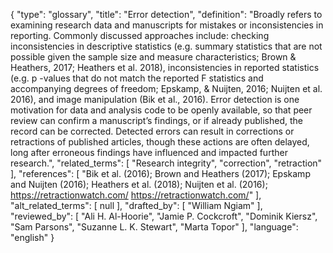 {
    "type": "glossary",
    "title": "Error detection",
    "definition": "Broadly refers to examining research data and manuscripts for mistakes or inconsistencies in reporting.  Commonly discussed approaches include: checking inconsistencies in descriptive statistics (e.g. summary statistics that are not possible given the sample size and measure characteristics; Brown & Heathers, 2017; Heathers et al. 2018), inconsistencies in reported statistics (e.g. p -values that do not match the reported F statistics and accompanying degrees of freedom; Epskamp, & Nuijten, 2016; Nuijten et al. 2016), and image manipulation (Bik et al., 2016). Error detection is one motivation for data and analysis code to be openly available, so that peer review can confirm a manuscript’s findings, or if already published, the record can be corrected. Detected errors can result in corrections or retractions of published articles, though these actions are often delayed, long after erroneous findings have influenced and impacted further research.",
    "related_terms": [
        "Research integrity",
        "correction",
        "retraction"
    ],
    "references": [
        "Bik et al. (2016); Brown and Heathers (2017); Epskamp and Nuijten (2016); Heathers et al. (2018); Nuijten et al. (2016); https://retractionwatch.com/ https://retractionwatch.com/"
    ],
    "alt_related_terms": [
        null
    ],
    "drafted_by": [
        "William Ngiam"
    ],
    "reviewed_by": [
        "Ali H. Al-Hoorie",
        "Jamie P. Cockcroft",
        "Dominik Kiersz",
        "Sam Parsons",
        "Suzanne L. K. Stewart",
        "Marta Topor"
    ],
    "language": "english"
}